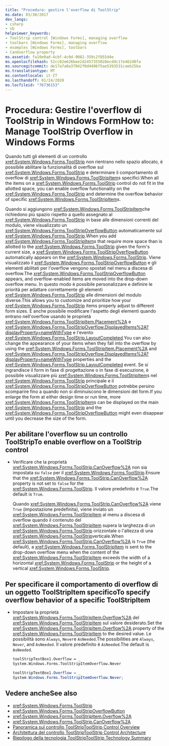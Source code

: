 ```yaml
---
title: "Procedura: gestire l'overflow di ToolStrip"
ms.date: 03/30/2017
dev_langs:
- csharp
- vb
helpviewer_keywords:
- ToolStrip control [Windows Forms], managing overflow
- toolbars [Windows Forms], managing overflow
- examples [Windows Forms], toolbars
- CanOverflow property
ms.assetid: fa10e0ad-4cbf-4c0d-9082-359c2f855d4e
ms.openlocfilehash: 52cc02e626bee2d2457355028ecddc17e462d8fa
ms.sourcegitcommit: de17a7a0a37042f0d4406f5ae5393531caeb25ba
ms.translationtype: MT
ms.contentlocale: it-IT
ms.lasthandoff: 01/24/2020
ms.locfileid: "76736153"
---
```

# <a name="how-to-manage-toolstrip-overflow-in-windows-forms"></a><span data-ttu-id="084cf-102">Procedura: Gestire l'overflow di ToolStrip in Windows Form</span><span class="sxs-lookup"><span data-stu-id="084cf-102">How to: Manage ToolStrip Overflow in Windows Forms</span></span>

<span data-ttu-id="084cf-103">Quando tutti gli elementi di un controllo <xref:System.Windows.Forms.ToolStrip> non rientrano nello spazio allocato, è possibile abilitare la funzionalità di overflow sul <xref:System.Windows.Forms.ToolStrip> e determinare il comportamento di overflow di <xref:System.Windows.Forms.ToolStripItem>s specifici.</span><span class="sxs-lookup"><span data-stu-id="084cf-103">When all the items on a <xref:System.Windows.Forms.ToolStrip> control do not fit in the allotted space, you can enable overflow functionality on the <xref:System.Windows.Forms.ToolStrip> and determine the overflow behavior of specific <xref:System.Windows.Forms.ToolStripItem>s.</span></span>

<span data-ttu-id="084cf-104">Quando si aggiungono <xref:System.Windows.Forms.ToolStripItem>che richiedono più spazio rispetto a quello assegnato al <xref:System.Windows.Forms.ToolStrip> in base alle dimensioni correnti del modulo, viene visualizzato un <xref:System.Windows.Forms.ToolStripOverflowButton> automaticamente sul <xref:System.Windows.Forms.ToolStrip>.</span><span class="sxs-lookup"><span data-stu-id="084cf-104">When you add <xref:System.Windows.Forms.ToolStripItem>s that require more space than is allotted to the <xref:System.Windows.Forms.ToolStrip> given the form's current size, a <xref:System.Windows.Forms.ToolStripOverflowButton> automatically appears on the <xref:System.Windows.Forms.ToolStrip>.</span></span> <span data-ttu-id="084cf-105">Viene visualizzato il <xref:System.Windows.Forms.ToolStripOverflowButton> e gli elementi abilitati per l'overflow vengono spostati nel menu a discesa di overflow.</span><span class="sxs-lookup"><span data-stu-id="084cf-105">The <xref:System.Windows.Forms.ToolStripOverflowButton> appears, and overflow-enabled items are moved into the drop-down overflow menu.</span></span> <span data-ttu-id="084cf-106">In questo modo è possibile personalizzare e definire le priorità per adattare correttamente gli elementi <xref:System.Windows.Forms.ToolStrip> alle dimensioni del modulo diverse.</span><span class="sxs-lookup"><span data-stu-id="084cf-106">This allows you to customize and prioritize how your <xref:System.Windows.Forms.ToolStrip> items properly adjust to different form sizes.</span></span> <span data-ttu-id="084cf-107">È anche possibile modificare l'aspetto degli elementi quando entrano nell'overflow usando le proprietà <xref:System.Windows.Forms.ToolStripItem.Placement%2A> e <xref:System.Windows.Forms.ToolStripOverflow.DisplayedItems%2A?displayProperty=nameWithType> e l'evento <xref:System.Windows.Forms.ToolStrip.LayoutCompleted>.</span><span class="sxs-lookup"><span data-stu-id="084cf-107">You can also change the appearance of your items when they fall into the overflow by using the <xref:System.Windows.Forms.ToolStripItem.Placement%2A> and <xref:System.Windows.Forms.ToolStripOverflow.DisplayedItems%2A?displayProperty=nameWithType> properties and the <xref:System.Windows.Forms.ToolStrip.LayoutCompleted> event.</span></span> <span data-ttu-id="084cf-108">Se si ingrandisce il form in fase di progettazione o in fase di esecuzione, è possibile visualizzare più <xref:System.Windows.Forms.ToolStripItem>s nel <xref:System.Windows.Forms.ToolStrip> principale e il <xref:System.Windows.Forms.ToolStripOverflowButton> potrebbe persino scomparire fino a quando non si diminuiscono le dimensioni del form.</span><span class="sxs-lookup"><span data-stu-id="084cf-108">If you enlarge the form at either design time or run time, more <xref:System.Windows.Forms.ToolStripItem>s can be displayed on the main <xref:System.Windows.Forms.ToolStrip> and the <xref:System.Windows.Forms.ToolStripOverflowButton> might even disappear until you decrease the size of the form.</span></span>

## <a name="to-enable-overflow-on-a-toolstrip-control"></a><span data-ttu-id="084cf-109">Per abilitare l'overflow su un controllo ToolStrip</span><span class="sxs-lookup"><span data-stu-id="084cf-109">To enable overflow on a ToolStrip control</span></span>

- <span data-ttu-id="084cf-110">Verificare che la proprietà <xref:System.Windows.Forms.ToolStrip.CanOverflow%2A> non sia impostata su `false` per il <xref:System.Windows.Forms.ToolStrip>.</span><span class="sxs-lookup"><span data-stu-id="084cf-110">Ensure that the <xref:System.Windows.Forms.ToolStrip.CanOverflow%2A> property is not set to `false` for the <xref:System.Windows.Forms.ToolStrip>.</span></span> <span data-ttu-id="084cf-111">Il valore predefinito è `True`.</span><span class="sxs-lookup"><span data-stu-id="084cf-111">The default is `True`.</span></span>

     <span data-ttu-id="084cf-112">Quando <xref:System.Windows.Forms.ToolStrip.CanOverflow%2A> viene `True` (impostazione predefinita), viene inviato un <xref:System.Windows.Forms.ToolStripItem> al menu a discesa di overflow quando il contenuto del <xref:System.Windows.Forms.ToolStripItem> supera la larghezza di un <xref:System.Windows.Forms.ToolStrip> orizzontale o l'altezza di una <xref:System.Windows.Forms.ToolStrip>verticale.</span><span class="sxs-lookup"><span data-stu-id="084cf-112">When <xref:System.Windows.Forms.ToolStrip.CanOverflow%2A> is `True` (the default), a <xref:System.Windows.Forms.ToolStripItem> is sent to the drop-down overflow menu when the content of the <xref:System.Windows.Forms.ToolStripItem> exceeds the width of a horizontal <xref:System.Windows.Forms.ToolStrip> or the height of a vertical <xref:System.Windows.Forms.ToolStrip>.</span></span>

## <a name="to-specify-overflow-behavior-of-a-specific-toolstripitem"></a><span data-ttu-id="084cf-113">Per specificare il comportamento di overflow di un oggetto ToolStripItem specifico</span><span class="sxs-lookup"><span data-stu-id="084cf-113">To specify overflow behavior of a specific ToolStripItem</span></span>

- <span data-ttu-id="084cf-114">Impostare la proprietà <xref:System.Windows.Forms.ToolStripItem.Overflow%2A> del <xref:System.Windows.Forms.ToolStripItem> sul valore desiderato.</span><span class="sxs-lookup"><span data-stu-id="084cf-114">Set the <xref:System.Windows.Forms.ToolStripItem.Overflow%2A> property of the <xref:System.Windows.Forms.ToolStripItem> to the desired value.</span></span> <span data-ttu-id="084cf-115">Le possibilità sono `Always`, `Never`e `AsNeeded`.</span><span class="sxs-lookup"><span data-stu-id="084cf-115">The possibilities are `Always`, `Never`, and `AsNeeded`.</span></span> <span data-ttu-id="084cf-116">Il valore predefinito è `AsNeeded`.</span><span class="sxs-lookup"><span data-stu-id="084cf-116">The default is `AsNeeded`.</span></span>

    ```vb
    toolStripTextBox1.Overflow = _
    System.Windows.Forms.ToolStripItemOverflow.Never
    ```

    ```csharp
    toolStripTextBox1.Overflow = _
    System.Windows.Forms.ToolStripItemOverflow.Never;
    ```

## <a name="see-also"></a><span data-ttu-id="084cf-117">Vedere anche</span><span class="sxs-lookup"><span data-stu-id="084cf-117">See also</span></span>

- <xref:System.Windows.Forms.ToolStrip>
- <xref:System.Windows.Forms.ToolStripOverflowButton>
- <xref:System.Windows.Forms.ToolStripItem.Overflow%2A>
- <xref:System.Windows.Forms.ToolStrip.CanOverflow%2A>
- [<span data-ttu-id="084cf-118">Panoramica sul controllo ToolStrip</span><span class="sxs-lookup"><span data-stu-id="084cf-118">ToolStrip Control Overview</span></span>](toolstrip-control-overview-windows-forms.md)
- [<span data-ttu-id="084cf-119">Architettura del controllo ToolStrip</span><span class="sxs-lookup"><span data-stu-id="084cf-119">ToolStrip Control Architecture</span></span>](toolstrip-control-architecture.md)
- [<span data-ttu-id="084cf-120">Riepilogo della tecnologia ToolStrip</span><span class="sxs-lookup"><span data-stu-id="084cf-120">ToolStrip Technology Summary</span></span>](toolstrip-technology-summary.md)
